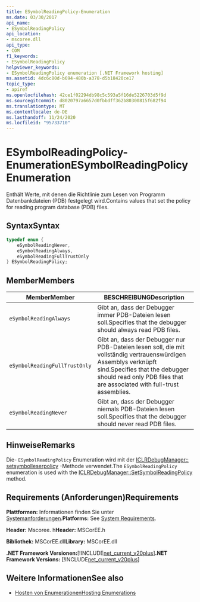 ```yaml
---
title: ESymbolReadingPolicy-Enumeration
ms.date: 03/30/2017
api_name:
- ESymbolReadingPolicy
api_location:
- mscoree.dll
api_type:
- COM
f1_keywords:
- ESymbolReadingPolicy
helpviewer_keywords:
- ESymbolReadingPolicy enumeration [.NET Framework hosting]
ms.assetid: 4dc6c80d-b694-480b-a378-d5b18420ce17
topic_type:
- apiref
ms.openlocfilehash: 42ce1f02294db98c5c593a5f16de5226703d5f9d
ms.sourcegitcommit: d8020797a6657d0fbbdff362b80300815f682f94
ms.translationtype: MT
ms.contentlocale: de-DE
ms.lasthandoff: 11/24/2020
ms.locfileid: "95733710"
---
```

# <a name="esymbolreadingpolicy-enumeration"></a><span data-ttu-id="72505-102">ESymbolReadingPolicy-Enumeration</span><span class="sxs-lookup"><span data-stu-id="72505-102">ESymbolReadingPolicy Enumeration</span></span>

<span data-ttu-id="72505-103">Enthält Werte, mit denen die Richtlinie zum Lesen von Programm Datenbankdateien (PDB) festgelegt wird.</span><span class="sxs-lookup"><span data-stu-id="72505-103">Contains values that set the policy for reading program database (PDB) files.</span></span>  
  
## <a name="syntax"></a><span data-ttu-id="72505-104">Syntax</span><span class="sxs-lookup"><span data-stu-id="72505-104">Syntax</span></span>  
  
```cpp  
typedef enum {  
    eSymbolReadingNever,  
    eSymbolReadingAlways,  
    eSymbolReadingFullTrustOnly  
} ESymbolReadingPolicy;  
```  
  
## <a name="members"></a><span data-ttu-id="72505-105">Member</span><span class="sxs-lookup"><span data-stu-id="72505-105">Members</span></span>  
  
|<span data-ttu-id="72505-106">Member</span><span class="sxs-lookup"><span data-stu-id="72505-106">Member</span></span>|<span data-ttu-id="72505-107">BESCHREIBUNG</span><span class="sxs-lookup"><span data-stu-id="72505-107">Description</span></span>|  
|------------|-----------------|  
|`eSymbolReadingAlways`|<span data-ttu-id="72505-108">Gibt an, dass der Debugger immer PDB-Dateien lesen soll.</span><span class="sxs-lookup"><span data-stu-id="72505-108">Specifies that the debugger should always read PDB files.</span></span>|  
|`eSymbolReadingFullTrustOnly`|<span data-ttu-id="72505-109">Gibt an, dass der Debugger nur PDB-Dateien lesen soll, die mit vollständig vertrauenswürdigen Assemblys verknüpft sind.</span><span class="sxs-lookup"><span data-stu-id="72505-109">Specifies that the debugger should read only PDB files that are associated with full-trust assemblies.</span></span>|  
|`eSymbolReadingNever`|<span data-ttu-id="72505-110">Gibt an, dass der Debugger niemals PDB-Dateien lesen soll.</span><span class="sxs-lookup"><span data-stu-id="72505-110">Specifies that the debugger should never read PDB files.</span></span>|  
  
## <a name="remarks"></a><span data-ttu-id="72505-111">Hinweise</span><span class="sxs-lookup"><span data-stu-id="72505-111">Remarks</span></span>  

 <span data-ttu-id="72505-112">Die- `ESymbolReadingPolicy` Enumeration wird mit der [ICLRDebugManager:: setsymbolleserpolicy](iclrdebugmanager-setsymbolreadingpolicy-method.md) -Methode verwendet.</span><span class="sxs-lookup"><span data-stu-id="72505-112">The `ESymbolReadingPolicy` enumeration is used with the [ICLRDebugManager::SetSymbolReadingPolicy](iclrdebugmanager-setsymbolreadingpolicy-method.md) method.</span></span>  
  
## <a name="requirements"></a><span data-ttu-id="72505-113">Requirements (Anforderungen)</span><span class="sxs-lookup"><span data-stu-id="72505-113">Requirements</span></span>  

 <span data-ttu-id="72505-114">**Plattformen:** Informationen finden Sie unter [Systemanforderungen](../../get-started/system-requirements.md).</span><span class="sxs-lookup"><span data-stu-id="72505-114">**Platforms:** See [System Requirements](../../get-started/system-requirements.md).</span></span>  
  
 <span data-ttu-id="72505-115">**Header:** Mscoree. h</span><span class="sxs-lookup"><span data-stu-id="72505-115">**Header:** MSCorEE.h</span></span>  
  
 <span data-ttu-id="72505-116">**Bibliothek:** MSCorEE.dll</span><span class="sxs-lookup"><span data-stu-id="72505-116">**Library:** MSCorEE.dll</span></span>  
  
 <span data-ttu-id="72505-117">**.NET Framework Versionen:**[!INCLUDE[net_current_v20plus](../../../../includes/net-current-v20plus-md.md)]</span><span class="sxs-lookup"><span data-stu-id="72505-117">**.NET Framework Versions:** [!INCLUDE[net_current_v20plus](../../../../includes/net-current-v20plus-md.md)]</span></span>  
  
## <a name="see-also"></a><span data-ttu-id="72505-118">Weitere Informationen</span><span class="sxs-lookup"><span data-stu-id="72505-118">See also</span></span>

- [<span data-ttu-id="72505-119">Hosten von Enumerationen</span><span class="sxs-lookup"><span data-stu-id="72505-119">Hosting Enumerations</span></span>](hosting-enumerations.md)
